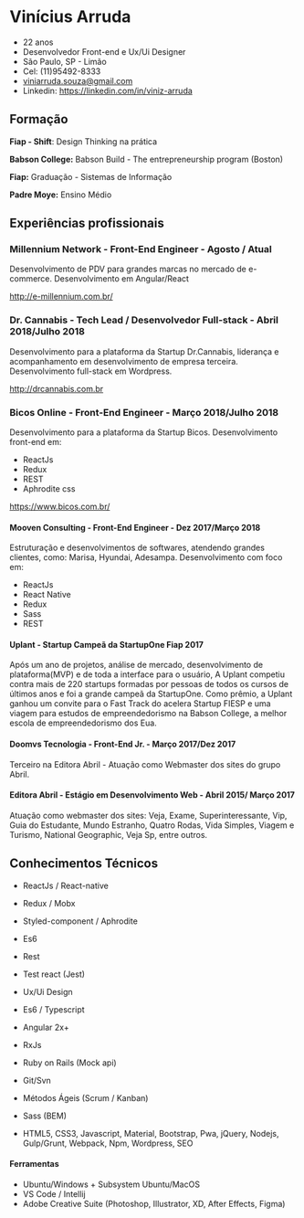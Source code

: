 # Vinícius Arruda
- 22 anos
- Desenvolvedor Front-end e Ux/Ui Designer
- São Paulo, SP - Limão
- Cel: (11)95492-8333
- viniarruda.souza@gmail.com
- Linkedin: https://linkedin.com/in/viniz-arruda

## Formação

**Fiap - Shift**: Design Thinking na prática

**Babson College:** Babson Build - The entrepreneurship program (Boston)

**Fiap:** Graduação - Sistemas de Informação

**Padre Moye:** Ensino Médio

## Experiências profissionais

### Millennium Network - Front-End Engineer - Agosto / Atual
Desenvolvimento de PDV para grandes marcas no mercado de e-commerce. Desenvolvimento em Angular/React

http://e-millennium.com.br/

### Dr. Cannabis - Tech Lead / Desenvolvedor Full-stack - Abril 2018/Julho 2018
Desenvolvimento para a plataforma da Startup Dr.Cannabis, liderança e acompanhamento em desenvolvimento de empresa terceira. Desenvolvimento full-stack em Wordpress.

http://drcannabis.com.br

### Bicos Online - Front-End Engineer - Março 2018/Julho 2018
Desenvolvimento para a plataforma da Startup Bicos. Desenvolvimento front-end em:
- ReactJs
- Redux
- REST
- Aphrodite css

https://www.bicos.com.br/

#### Mooven Consulting - Front-End Engineer - Dez 2017/Março 2018
Estruturação e desenvolvimentos de softwares, atendendo grandes clientes, como: Marisa, Hyundai, Adesampa. Desenvolvimento com foco em:
- ReactJs
- React Native
- Redux
- Sass
- REST

#### Uplant - Startup Campeã da StartupOne Fiap 2017
Após um ano de projetos, análise de mercado, desenvolvimento de plataforma(MVP) e de toda a interface para o usuário, A Uplant competiu contra mais de 220 startups formadas por pessoas de todos os cursos de últimos anos e foi a grande campeã da StartupOne. Como prêmio, a Uplant ganhou um convite para o Fast Track do acelera Startup FIESP e uma viagem para estudos de empreendedorismo na Babson College, a melhor escola de empreendedorismo dos Eua. 

#### Doomvs Tecnologia - Front-End Jr. - Março 2017/Dez 2017
Terceiro na Editora Abril - Atuação como Webmaster dos sites do grupo Abril.

#### Editora Abril - Estágio em Desenvolvimento Web - Abril 2015/ Março 2017
Atuação como webmaster dos sites: Veja, Exame, Superinteressante, Vip, Guia do Estudante, Mundo Estranho, Quatro Rodas, Vida Simples, Viagem e Turismo, National Geographic, Veja Sp, entre outros.

## Conhecimentos Técnicos

- ReactJs / React-native
- Redux / Mobx
- Styled-component / Aphrodite
- Es6
- Rest
- Test react (Jest)
- Ux/Ui Design
- Es6 / Typescript
- Angular 2x+
- RxJs
- Ruby on Rails (Mock api)
- Git/Svn
- Métodos Ágeis (Scrum / Kanban)
- Sass (BEM)


- HTML5, CSS3, Javascript, Material, Bootstrap, Pwa, jQuery, Nodejs, Gulp/Grunt, Webpack, Npm, Wordpress, SEO

#### Ferramentas
- Ubuntu/Windows + Subsystem Ubuntu/MacOS
- VS Code / Intellij
- Adobe Creative Suite (Photoshop, Illustrator, XD, After Effects, Figma)

